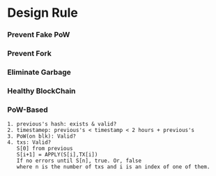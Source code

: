 # Design Rule
### Prevent Fake PoW
### Prevent Fork
### Eliminate Garbage
### Healthy BlockChain
### PoW-Based
    1. previous's hash: exists & valid?
    2. timestamep: previous's < timestamp < 2 hours + previous's
    3. PoW(on blk): Valid?
    4. txs: Valid?
       S[0] from previous
       S[i+1] = APPLY(S[i],TX[i])
       If no errors until S[n], true. Or, false
       where n is the number of txs and i is an index of one of them.
